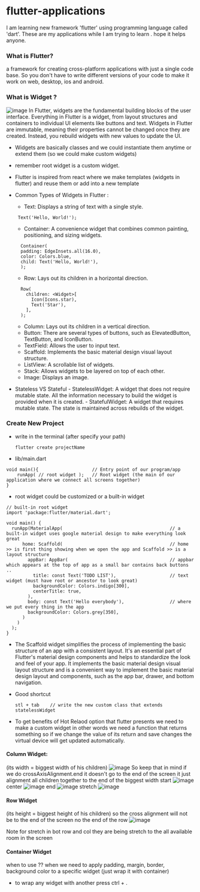# flutter-applications
I am learning new framework 'flutter' using programming language called 'dart'.
These are my applications while I am trying to learn .
hope it helps anyone.
### What is Flutter?
a framework for creating cross-platform applications with just a single code base. So you don't have to write different versions of your code to make it work on web, desktop, ios and android.
### What is Widget ?
![image](https://github.com/user-attachments/assets/3a5439c9-d9d8-49c9-88e2-d34d60a82945)
In Flutter, widgets are the fundamental building blocks of the user interface. Everything in Flutter is a widget, from layout structures and containers to individual UI elements like buttons and text. Widgets in Flutter are immutable, meaning their properties cannot be changed once they are created. Instead, you rebuild widgets with new values to update the UI.
- Widgets are basically classes and we could instantiate them anytime or extend them (so we could make custom widgets)
- remember root widget is a custom widget.
- Flutter is inspired from react where we make templates (widgets in flutter) and reuse them or add into a new template
- Common Types of Widgets in Flutter :
    - Text: Displays a string of text with a single style.
    ```
     Text('Hello, World!');
    ```
    - Container: A convenience widget that combines common painting, positioning, and sizing widgets.
    ```
      Container(
      padding: EdgeInsets.all(16.0),
      color: Colors.blue,
      child: Text('Hello, World!'),
      );
    ```
    - Row: Lays out its children in a horizontal direction.
    ```
      Row(
        children: <Widget>[
          Icon(Icons.star),
          Text('Star'),
        ],
      );
    ```


  
     - Column: Lays out its children in a vertical direction.
     - Button: There are several types of buttons, such as ElevatedButton, TextButton, and IconButton.
     - TextField: Allows the user to input text.
     - Scaffold: Implements the basic material design visual layout structure.
     - ListView: A scrollable list of widgets.
     - Stack: Allows widgets to be layered on top of each other.
     - Image: Displays an image.

- Stateless VS Stateful
      - StatelessWidget: A widget that does not require mutable state. All the information necessary to build the widget is provided when it is created.
      - StatefulWidget: A widget that requires mutable state. The state is maintained across rebuilds of the widget.

### Create New Project
- write in the terminal (after specify your path)
  ```
  flutter create projectName
  ``` 
- lib/main.dart
```
void main(){                    // Entry point of our program/app
    runApp( // root widget );   // Root widget (the main of our application where we connect all screens together)
}    
```
- root widget could be customized or a built-in widget
```
// built-in root widget
import 'package:flutter/material.dart';

void main() {
  runApp(MaterialApp(                                        // a built-in widget uses google material design to make everything look great
      home: Scaffold(                                        // home >> is first thing showing when we open the app and Scaffold >> is a layout structure
        appBar: AppBar(                                      // appbar which appears at the top of app as a small bar contains back buttons ..
          title: const Text('TODO LIST'),                    // text widget (must have root or ancestor to look great)
          backgroundColor: Colors.indigo[300],
          centerTitle: true,
        ),
        body: const Text('Hello everybody'),                 // where we put every thing in the app
        backgroundColor: Colors.grey[350],  
      )
    )
  );
}
```
- The Scaffold widget simplifies the process of implementing the basic structure of an app with a consistent layout. It's an essential part of Flutter's material design components and helps to standardize the look and feel of your app. It implements the basic material design visual layout structure and is a convenient way to implement the basic material design layout and components, such as the app bar, drawer, and bottom navigation.

- Good shortcut
  ```
  stl + tab    // write the new custom class that extends statelessWidget
  ```

- To get benefits of Hot Relaod option that flutter presents we need to make a custom widget in other words we need a function that returns something so if we change the value of its return and save changes the virtual device will get updated automatically.
#### Column Widget:
(its width = biggest width of his children)
![image](https://github.com/user-attachments/assets/fd31ad8b-c88e-435a-a478-9043bf045e80)
So keep that in mind if we do crossAxisAlignment.end it doesn't go to the end of the screen it just alignment all children together to the end of the biggest width 
start
![image](https://github.com/user-attachments/assets/774e62c4-60ec-48a5-b93a-be8f6f4475b8)
center
![image](https://github.com/user-attachments/assets/dafd386b-3ec0-4004-94c9-956554b24ca2)
end
![image](https://github.com/user-attachments/assets/a608e01e-6673-4149-a86d-1686f3e4393d)
stretch
![image](https://github.com/user-attachments/assets/e4809522-2ee1-4b4e-85d6-edf4687c07de)


#### Row Widget 
(its height = biggest height of his children) so the cross alignment will not be to the end of the screen no the end of the row
![image](https://github.com/user-attachments/assets/5f43a6d0-ab02-49a3-9d78-98274d405914)


Note for stretch in bot row and col they are being stretch to the all available room in the screen


#### Container Widget
when to use ??
when we need to apply padding, margin, border, background color to a specific widget (just wrap it with container)
- to wrap any widget with another press ctrl + .
